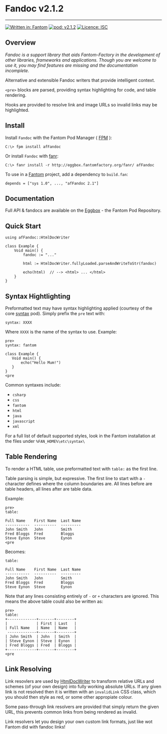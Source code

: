 # Fandoc v2.1.2
---

[![Written in: Fantom](http://img.shields.io/badge/written%20in-Fantom-lightgray.svg)](https://fantom-lang.org/)
[![pod: v2.1.2](http://img.shields.io/badge/pod-v2.1.2-yellow.svg)](http://eggbox.fantomfactory.org/pods/afFandoc)
[![Licence: ISC](http://img.shields.io/badge/licence-ISC-blue.svg)](https://choosealicense.com/licenses/isc/)

## Overview

*Fandoc is a support library that aids Fantom-Factory in the development of other libraries, frameworks and applications. Though you are welcome to use it, you may find features are missing and the documentation incomplete.*

Alternative and extensible Fandoc writers that provide intelligent context.

`<pre>` blocks are parsed, providing syntax highlighting for code, and table rendering.

Hooks are provided to resolve link and image URLs so invalid links may be highlighted.

## <a name="Install"></a>Install

Install `Fandoc` with the Fantom Pod Manager ( [FPM](http://eggbox.fantomfactory.org/pods/afFpm) ):

    C:\> fpm install afFandoc

Or install `Fandoc` with [fanr](https://fantom.org/doc/docFanr/Tool.html#install):

    C:\> fanr install -r http://eggbox.fantomfactory.org/fanr/ afFandoc

To use in a [Fantom](https://fantom-lang.org/) project, add a dependency to `build.fan`:

    depends = ["sys 1.0", ..., "afFandoc 2.1"]

## <a name="documentation"></a>Documentation

Full API & fandocs are available on the [Eggbox](http://eggbox.fantomfactory.org/pods/afFandoc/) - the Fantom Pod Repository.

## Quick Start

    using afFandoc::HtmlDocWriter
    
    class Example {
        Void main() {
            fandoc := "..."
    
            html := HtmlDocWriter.fullyLoaded.parseAndWriteToStr(fandoc)
    
            echo(html)  // --> <html> ... </html>
        }
    }
    

## Syntax Hightlighting

Preformatted text may have syntax highlighting applied (courtesy of the core [syntax](https://fantom.org/doc/syntax/index.html) pod). Simply prefix the `pre` text with:

    syntax: XXXX

Where `XXXX` is the name of the syntax to use. Example:

    pre>
    syntax: fantom
    
    class Example {
       Void main() {
           echo("Hello Mum!")
       }
    }
    <pre

Common syntaxes include:

* `csharp`
* `css`
* `fantom`
* `html`
* `java`
* `javascript`
* `xml`


For a full list of default supported styles, look in the Fantom installation at the files under `%FAN_HOME%\etc\syntax\`

## Table Rendering

To render a HTML table, use preformatted text with `table:` as the first line.

Table parsing is simple, but expressive. The first line to start with a `-` character defines where the column boundaries are. All lines before are table headers, all lines after are table data.

Example:

    pre>
    table:
    
    Full Name    First Name  Last Name
    -----------  ----------  ---------
    John Smith   John        Smith
    Fred Bloggs  Fred        Bloggs
    Steve Eynon  Steve       Eynon
    <pre

Becomes:

    table:
    
    Full Name    First Name  Last Name
    -----------  ----------  ---------
    John Smith   John        Smith
    Fred Bloggs  Fred        Bloggs
    Steve Eynon  Steve       Eynon
    

Note that any lines consisting entirely of `-` or `+` characters are ignored. This means the above table could also be written as:

    pre>
    table:
    +-------------+-------+--------+
    |             | First | Last   |
    | Full Name   | Name  | Name   |
     -------------+-------+--------+
    | John Smith  | John  | Smith  |
    | Steve Eynon | Steve | Eynon  |
    | Fred Bloggs | Fred  | Bloggs |
    +-------------+-------+--------+
    <pre

## Link Resolving

Link resovlers are used by [HtmlDocWriter](http://eggbox.fantomfactory.org/pods/afFandoc/api/HtmlDocWriter) to transform relative URLs and schemes (of your own design) into fully working absolute URLs. If any given link is not resolved then it is written with an `invalidLink` CSS class, which you should then style as red, or some other appropiate colour.

Some pass-through link resolvers are provided that simply return the given URL, this prevents common links from being rendered as invalid.

Link resolvers let you design your own custom link formats, just like wot Fantom did with fandoc links!

